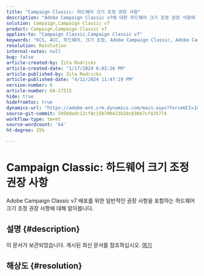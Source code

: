 ```yaml
---
title: "Campaign Classic: 하드웨어 크기 조정 권장 사항"
description: "Adobe Campaign Classic v7에 대한 하드웨어 크기 조정 권장 사항에 대해 알아봅니다."
solution: Campaign,Campaign Classic v7
product: Campaign,Campaign Classic v7
applies-to: "Campaign Classic,Campaign Classic v7"
keywords: "KCS, ACC, 하드웨어, 크기 조정, Adobe Campaign Classic, Adobe Campaign Classic v7, 권장 사항, 모범 사례"
resolution: Resolution
internal-notes: null
bug: false
article-created-by: Zita Rodricks
article-created-date: "1/17/2024 6:02:26 PM"
article-published-by: Zita Rodricks
article-published-date: "4/12/2024 11:47:19 PM"
version-number: 6
article-number: KA-17515
hide: true
hidefromtoc: true
dynamics-url: "https://adobe-ent.crm.dynamics.com/main.aspx?forceUCI=1&pagetype=entityrecord&etn=knowledgearticle&id=d9e20f8f-62b5-ee11-a569-6045bd006239"
source-git-commit: 59560edc12cf8c15b700423b20c83667cf435774
workflow-type: tm+mt
source-wordcount: '64'
ht-degree: 25%

---
```


# Campaign Classic: 하드웨어 크기 조정 권장 사항


Adobe Campaign Classic v7 배포를 위한 일반적인 권장 사항을 포함하는 하드웨어 크기 조정 권장 사항에 대해 알아봅니다.

## 설명 {#description}

이 문서가 보관되었습니다. 게시된 최신 문서를 참조하십시오. [여기](https://experienceleague.adobe.com/search.html#sort=relevancy)

## 해상도 {#resolution}


